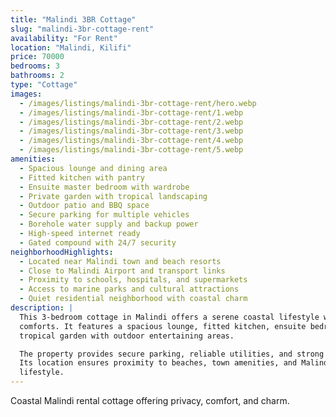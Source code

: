 ```yaml
---
title: "Malindi 3BR Cottage"
slug: "malindi-3br-cottage-rent"
availability: "For Rent"
location: "Malindi, Kilifi"
price: 70000
bedrooms: 3
bathrooms: 2
type: "Cottage"
images:
  - /images/listings/malindi-3br-cottage-rent/hero.webp
  - /images/listings/malindi-3br-cottage-rent/1.webp
  - /images/listings/malindi-3br-cottage-rent/2.webp
  - /images/listings/malindi-3br-cottage-rent/3.webp
  - /images/listings/malindi-3br-cottage-rent/4.webp
  - /images/listings/malindi-3br-cottage-rent/5.webp
amenities:
  - Spacious lounge and dining area
  - Fitted kitchen with pantry
  - Ensuite master bedroom with wardrobe
  - Private garden with tropical landscaping
  - Outdoor patio and BBQ space
  - Secure parking for multiple vehicles
  - Borehole water supply and backup power
  - High-speed internet ready
  - Gated compound with 24/7 security
neighborhoodHighlights:
  - Located near Malindi town and beach resorts
  - Close to Malindi Airport and transport links
  - Proximity to schools, hospitals, and supermarkets
  - Access to marine parks and cultural attractions
  - Quiet residential neighborhood with coastal charm
description: |
  This 3-bedroom cottage in Malindi offers a serene coastal lifestyle with modern 
  comforts. It features a spacious lounge, fitted kitchen, ensuite bedrooms, and a 
  tropical garden with outdoor entertaining areas.  

  The property provides secure parking, reliable utilities, and strong security. 
  Its location ensures proximity to beaches, town amenities, and Malindi’s vibrant 
  lifestyle.  
---
```

Coastal Malindi rental cottage offering privacy, comfort, and charm.
